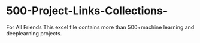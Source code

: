# 500-Project-Links-Collections-
For All Friends
This excel file contains more than 500+machine learning and deeplearning projects.
